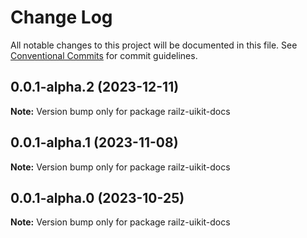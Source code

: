 # Change Log

All notable changes to this project will be documented in this file.
See [Conventional Commits](https://conventionalcommits.org) for commit guidelines.

## 0.0.1-alpha.2 (2023-12-11)

**Note:** Version bump only for package railz-uikit-docs





## 0.0.1-alpha.1 (2023-11-08)

**Note:** Version bump only for package railz-uikit-docs





## 0.0.1-alpha.0 (2023-10-25)

**Note:** Version bump only for package railz-uikit-docs
